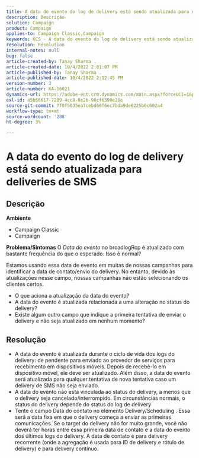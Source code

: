 ```yaml
---
title: A data do evento do log de delivery está sendo atualizada para deliveries de SMS
description: Descrição
solution: Campaign
product: Campaign
applies-to: Campaign Classic,Campaign
keywords: KCS - A data do evento do log de delivery está sendo atualizada para deliveries de SMS.
resolution: Resolution
internal-notes: null
bug: false
article-created-by: Tanay Sharma .
article-created-date: 10/4/2022 2:01:07 PM
article-published-by: Tanay Sharma .
article-published-date: 10/4/2022 2:12:45 PM
version-number: 3
article-number: KA-16021
dynamics-url: https://adobe-ent.crm.dynamics.com/main.aspx?forceUCI=1&pagetype=entityrecord&etn=knowledgearticle&id=35c58ef9-ec43-ed11-bba2-0022480868ff
exl-id: a5b66617-7209-4cc8-8e2b-98cf6590e28e
source-git-commit: 7f0f5035ea7cebd60f6ec7bda9de6225b6c602a4
workflow-type: tm+mt
source-wordcount: '288'
ht-degree: 3%

---
```


# A data do evento do log de delivery está sendo atualizada para deliveries de SMS

## Descrição

<b>Ambiente</b>
- Campaign Classic
- Campaign

<b>Problema/Sintomas</b>
O *Data do evento* no broadlogRcp é atualizado com bastante frequência do que o esperado. Isso é normal?

Estamos usando essa data de evento em muitas de nossas campanhas para identificar a data de contato/envio do delivery. No entanto, devido às atualizações nesse campo, nossas campanhas não estão selecionando os clientes certos.

- O que aciona a atualização da data do evento?
- A data do evento é atualizada relacionada a uma alteração no status do delivery?
- Existe algum outro campo que indique a primeira tentativa de enviar o delivery e não seja atualizado em nenhum momento?





## Resolução


- A data do evento é atualizada durante o ciclo de vida dos logs do delivery: de pendente para enviado ao provedor de serviços para recebimento em dispositivos móveis. Depois de recebê-lo em dispositivo móvel, ele deve ser atualizado. Além disso, a data do evento será atualizada para qualquer tentativa de nova tentativa caso um delivery de SMS não seja enviado.
- A data do evento não está vinculada ao status do delivery, a menos que o delivery seja cancelado/interrompido. Em circunstâncias normais, o status do delivery depende do status do log de delivery
- Tente o campo Data do contato no elemento Delivery/Scheduling . Essa será a data fixa em que o delivery começa a enviar as primeiras comunicações. Se o target do delivery não for muito grande, você não deverá ter horas entre essa primeira data de contato e a data do evento dos últimos logs do delivery. A data de contato é para delivery recorrente (onde a agregação é usada para ID de delivery e rótulo de delivery) e para delivery contínuo.
